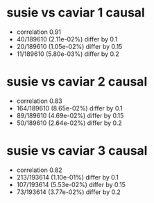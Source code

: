 # susie vs caviar  1 causal

- correlation 0.91
- 40/189610 (2.11e-02%) differ by 0.1
- 20/189610 (1.05e-02%) differ by 0.15
- 11/189610 (5.80e-03%) differ by 0.2


# susie vs caviar  2 causal

- correlation 0.83
- 164/189610 (8.65e-02%) differ by 0.1
- 89/189610 (4.69e-02%) differ by 0.15
- 50/189610 (2.64e-02%) differ by 0.2


# susie vs caviar  3 causal

- correlation 0.82
- 213/193614 (1.10e-01%) differ by 0.1
- 107/193614 (5.53e-02%) differ by 0.15
- 73/193614 (3.77e-02%) differ by 0.2


